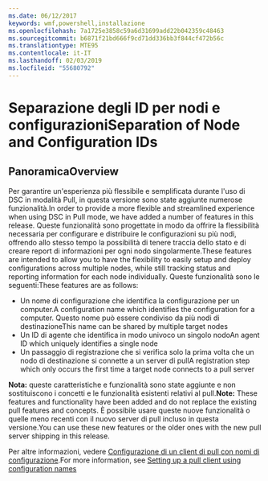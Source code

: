 ```yaml
---
ms.date: 06/12/2017
keywords: wmf,powershell,installazione
ms.openlocfilehash: 7a1725e3858c59a6d31699add22b042359c48463
ms.sourcegitcommit: b6871f21bd666f9cd71dd336bb3f844cf472b56c
ms.translationtype: MTE95
ms.contentlocale: it-IT
ms.lasthandoff: 02/03/2019
ms.locfileid: "55680792"
---
```

# <a name="separation-of-node-and-configuration-ids"></a><span data-ttu-id="4b0da-102">Separazione degli ID per nodi e configurazioni</span><span class="sxs-lookup"><span data-stu-id="4b0da-102">Separation of Node and Configuration IDs</span></span>

## <a name="overview"></a><span data-ttu-id="4b0da-103">Panoramica</span><span class="sxs-lookup"><span data-stu-id="4b0da-103">Overview</span></span>

<span data-ttu-id="4b0da-104">Per garantire un'esperienza più flessibile e semplificata durante l'uso di DSC in modalità Pull, in questa versione sono state aggiunte numerose funzionalità.</span><span class="sxs-lookup"><span data-stu-id="4b0da-104">In order to provide a more flexible and streamlined experience when using DSC in Pull mode, we have added a number of features in this release.</span></span> <span data-ttu-id="4b0da-105">Queste funzionalità sono progettate in modo da offrire la flessibilità necessaria per configurare e distribuire le configurazioni su più nodi, offrendo allo stesso tempo la possibilità di tenere traccia dello stato e di creare report di informazioni per ogni nodo singolarmente.</span><span class="sxs-lookup"><span data-stu-id="4b0da-105">These features are intended to allow you to have the flexibility to easily setup and deploy configurations across multiple nodes, while still tracking status and reporting information for each node individually.</span></span>
<span data-ttu-id="4b0da-106">Queste funzionalità sono le seguenti:</span><span class="sxs-lookup"><span data-stu-id="4b0da-106">These features are as follows:</span></span>

* <span data-ttu-id="4b0da-107">Un nome di configurazione che identifica la configurazione per un computer.</span><span class="sxs-lookup"><span data-stu-id="4b0da-107">A configuration name which identifies the configuration for a computer.</span></span> <span data-ttu-id="4b0da-108">Questo nome può essere condiviso da più nodi di destinazione</span><span class="sxs-lookup"><span data-stu-id="4b0da-108">This name can be shared by multiple target nodes</span></span>
* <span data-ttu-id="4b0da-109">Un ID di agente che identifica in modo univoco un singolo nodo</span><span class="sxs-lookup"><span data-stu-id="4b0da-109">An agent ID which uniquely identifies a single node</span></span>
* <span data-ttu-id="4b0da-110">Un passaggio di registrazione che si verifica solo la prima volta che un nodo di destinazione si connette a un server di pull</span><span class="sxs-lookup"><span data-stu-id="4b0da-110">A registration step which only occurs the first time a target node connects to a pull server</span></span>

<span data-ttu-id="4b0da-111">**Nota:** queste caratteristiche e funzionalità sono state aggiunte e non sostituiscono i concetti e le funzionalità esistenti relativi al pull.</span><span class="sxs-lookup"><span data-stu-id="4b0da-111">**Note:** These features and functionality have been added and do not replace the existing pull features and concepts.</span></span> <span data-ttu-id="4b0da-112">È possibile usare queste nuove funzionalità o quelle meno recenti con il nuovo server di pull incluso in questa versione.</span><span class="sxs-lookup"><span data-stu-id="4b0da-112">You can use these new features or the older ones with the new pull server shipping in this release.</span></span>

<span data-ttu-id="4b0da-113">Per altre informazioni, vedere [Configurazione di un client di pull con nomi di configurazione](https://msdn.microsoft.com/powershell/dsc/pullclientconfignames).</span><span class="sxs-lookup"><span data-stu-id="4b0da-113">For more information, see [Setting up a pull client using configuration names](https://msdn.microsoft.com/powershell/dsc/pullclientconfignames)</span></span>
